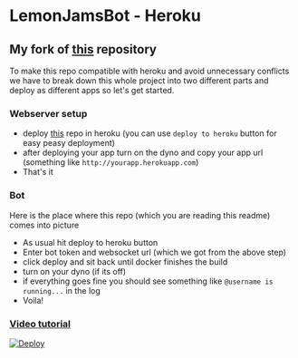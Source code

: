 # LemonJamsBot - Heroku
## My fork of [this](https://github.com/tgcallsjs/LemonJamsBot) repository 

To make this repo compatible with heroku and avoid unnecessary conflicts
we have to break down this whole project into two different parts and
deploy as different apps so let's get started.
### Webserver setup
* deploy [this](https://github.com/CW4RR10R/LemonJamServer) repo in heroku (you can use ```deploy to heroku``` button for easy peasy deployment)
* after deploying your app turn on the dyno and copy your app url (something like ```http://yourapp.herokuapp.com```)
* That's it 

### Bot
Here is the place where this repo (which you are reading this readme) comes into picture
* As usual hit deploy to heroku button
* Enter bot token and websocket url (which we got from the above step)
* click deploy and sit back until docker finishes the build
* turn on your dyno (if its off)
* if everything goes fine you should see something like ```@username is running...``` in the log
* Voila!

### [Video tutorial](http://www.youtube.com/watch?v=SiP51auEfuo)


[![Deploy](https://www.herokucdn.com/deploy/button.svg)](https://heroku.com/deploy?template=https://github.com/CW4RR10R/LemonJamsBot-Heroku/tree/main)
